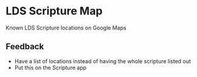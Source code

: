# LDS Scripture Map
Known LDS Scripture locations on Google Maps

## Feedback
* Have a list of locations instead of having the whole scripture listed out
* Put this on the Scripture app
